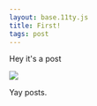 ```yaml
---
layout: base.11ty.js
title: First!
tags: post
---
```


Hey it's a post

<img src="https://o.img.rodeo/q_auto,w_500,f_auto/dogs/3" />

Yay posts.
